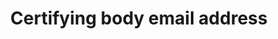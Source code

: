 ---
title: 'Certifying body email address'
slug: 'certification-certifying-body-email-address'
description: 'Email address of an organization'
required: False
module: 'Certifying Body'
cluster: 'Certification'
policy: 'Free value. Single value only.'
layout: 'home'
---